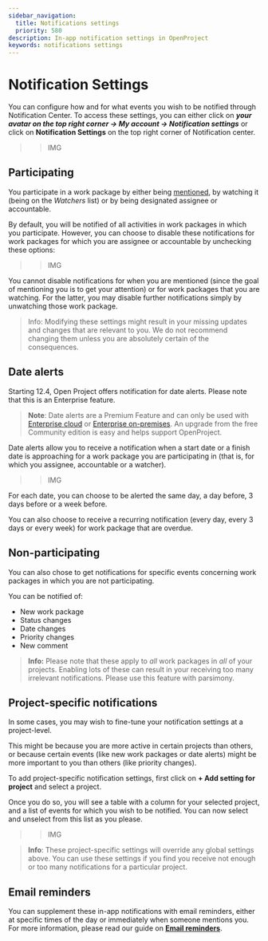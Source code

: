 ```yaml
---
sidebar_navigation:
  title: Notifications settings
  priority: 580
description: In-app notification settings in OpenProject
keywords: notifications settings
---
```

# Notification Settings

You can configure how and for what events you wish to be notified through Notification Center. To access these settings, you can either click on **_your avatar on the top right corner → My account → Notification settings_** or click on **Notification Settings** on the top right corner of Notification center.

>> IMG

## Participating

You participate in a work package by either being [mentioned](../../work-packages/edit-work-package/#-notification-mention), by watching it (being on the _Watchers_ list) or by being designated assignee or accountable. 

By default, you will be notified of all activities in work packages in which you participate. However, you can choose to disable these notifications for work packages for which you are assignee or accountable by unchecking these options:

>> IMG

You cannot disable notifications for when you are mentioned (since the goal of mentioning you is to get your attention) or for work packages that you are watching. For the latter, you may disable further notifications simply by unwatching those work package.

> Info: Modifying these settings might result in your missing updates and changes that are relevant to you. We do not recommend changing them unless you are absolutely certain of the consequences.

## Date alerts

Starting 12.4, Open Project offers notification for date alerts. Please note that this is an Enterprise feature.

> **Note**: Date alerts are a Premium Feature and can only be used with [Enterprise cloud](../../../enterprise-guide/enterprise-cloud-guide/) or  [Enterprise on-premises](../../../enterprise-on-premises-guide/). An upgrade from the free Community edition is easy and helps support OpenProject.

Date alerts allow you to receive a notification when a start date or a finish date is approaching for a work package you are participating in (that is, for which you assignee, accountable or a watcher). 

>> IMG

For each date, you can choose to be alerted the same day, a day before, 3 days before or a week before.

You can also choose to receive a recurring notification (every day, every 3 days or every week) for work package that are overdue.

## Non-participating

You can also chose to get notifications for specific events concerning work packages in which you are not participating.

You can be notified of:

- New work package
- Status changes
- Date changes
- Priority changes
- New comment

> **Info:** Please note that these apply to _all_ work packages in _all_ of your projects. Enabling lots of these can result in your receiving too many irrelevant notifications. Please use this feature with parsimony. 

## Project-specific notifications

In some cases, you may wish to fine-tune your notification settings at a project-level. 

This might be because you are more active in certain projects than others, or because certain events (like new work packages or date alerts) might be more important to you than others (like priority changes).

To add project-specific notification settings, first click on **+ Add setting for project** and select a project. 

Once you do so, you will see a table with a column for your selected project, and a list of events for which you wish to be notified. You can now select and unselect from this list as you please.

>> IMG

> **Info**: These project-specific settings will override any global settings above. You can use these settings if you find you receive not enough or too many notifications for a particular project.

## Email reminders

You can supplement these in-app notifications with email reminders, either at specific times of the day or immediately when someone mentions you. For more information, please read our guide on **[Email reminders](../../../getting-started/my-account#email-reminders)**.
